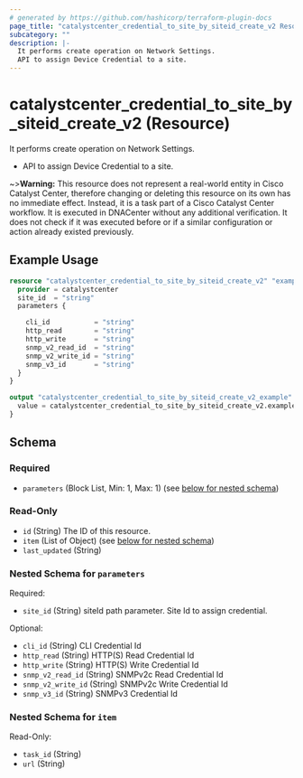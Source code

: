 ```yaml
---
# generated by https://github.com/hashicorp/terraform-plugin-docs
page_title: "catalystcenter_credential_to_site_by_siteid_create_v2 Resource - terraform-provider-catalystcenter"
subcategory: ""
description: |-
  It performs create operation on Network Settings.
  API to assign Device Credential to a site.
---
```


# catalystcenter_credential_to_site_by_siteid_create_v2 (Resource)

It performs create operation on Network Settings.

- API to assign Device Credential to a site.



~>**Warning:**
This resource does not represent a real-world entity in Cisco Catalyst Center, therefore changing or deleting this resource on its own has no immediate effect.
Instead, it is a task part of a Cisco Catalyst Center workflow. It is executed in DNACenter without any additional verification. It does not check if it was executed before or if a similar configuration or action already existed previously.

## Example Usage

```terraform
resource "catalystcenter_credential_to_site_by_siteid_create_v2" "example" {
  provider = catalystcenter
  site_id  = "string"
  parameters {

    cli_id           = "string"
    http_read        = "string"
    http_write       = "string"
    snmp_v2_read_id  = "string"
    snmp_v2_write_id = "string"
    snmp_v3_id       = "string"
  }
}

output "catalystcenter_credential_to_site_by_siteid_create_v2_example" {
  value = catalystcenter_credential_to_site_by_siteid_create_v2.example
}
```

<!-- schema generated by tfplugindocs -->
## Schema

### Required

- `parameters` (Block List, Min: 1, Max: 1) (see [below for nested schema](#nestedblock--parameters))

### Read-Only

- `id` (String) The ID of this resource.
- `item` (List of Object) (see [below for nested schema](#nestedatt--item))
- `last_updated` (String)

<a id="nestedblock--parameters"></a>
### Nested Schema for `parameters`

Required:

- `site_id` (String) siteId path parameter. Site Id to assign credential.

Optional:

- `cli_id` (String) CLI Credential Id
- `http_read` (String) HTTP(S) Read Credential Id
- `http_write` (String) HTTP(S) Write Credential Id
- `snmp_v2_read_id` (String) SNMPv2c Read Credential Id
- `snmp_v2_write_id` (String) SNMPv2c Write Credential Id
- `snmp_v3_id` (String) SNMPv3 Credential Id


<a id="nestedatt--item"></a>
### Nested Schema for `item`

Read-Only:

- `task_id` (String)
- `url` (String)
